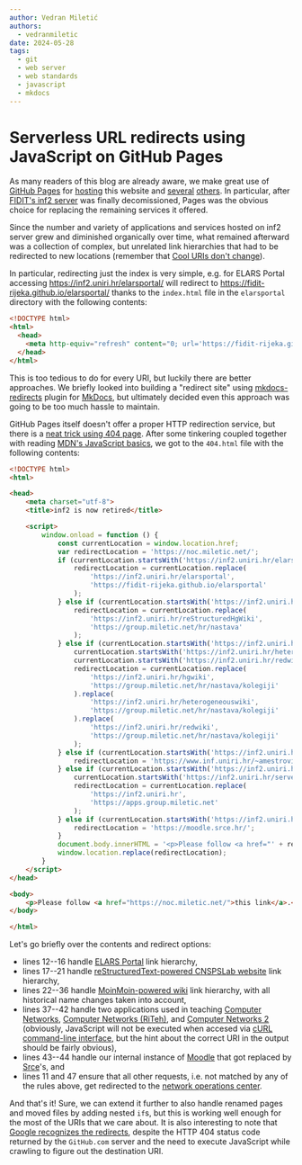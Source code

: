 ```yaml
---
author: Vedran Miletić
authors:
  - vedranmiletic
date: 2024-05-28
tags:
  - git
  - web server
  - web standards
  - javascript
  - mkdocs
---
```


# Serverless URL redirects using JavaScript on GitHub Pages

As many readers of this blog are already aware, we make great use of [GitHub Pages](2023-06-23-what-hardware-software-and-cloud-services-do-we-use.md#cloud-services) for [hosting](2022-11-01-publishing-material-for-mkdocs-website-to-github-pages-using-custom-actions-workflow.md) this website and [several](https://www.miletic.net/) [others](https://fidit-rijeka.github.io/elarsportal/). In particular, after [FIDIT's inf2 server](2017-07-22-enabling-http2-https-and-going-https-only-on-inf2.md) was finally decomissioned, Pages was the obvious choice for replacing the remaining services it offered.

Since the number and variety of applications and services hosted on inf2 server grew and diminished organically over time, what remained afterward was a collection of complex, but unrelated link hierarchies that had to be redirected to new locations (remember that [Cool URIs don't change](https://www.w3.org/Provider/Style/URI)).

<!-- more -->

In particular, redirecting just the index is very simple, e.g. for ELARS Portal accessing <https://inf2.uniri.hr/elarsportal/> will redirect to <https://fidit-rijeka.github.io/elarsportal/> thanks to the `index.html` file in the `elarsportal` directory with the following contents:

``` html
<!DOCTYPE html>
<html>
  <head>
    <meta http-equiv="refresh" content="0; url='https://fidit-rijeka.github.io/elarsportal/'" />
  </head>
</html>
```

This is too tedious to do for every URI, but luckily there are better approaches. We briefly looked into building a "redirect site" using [mkdocs-redirects](https://github.com/mkdocs/mkdocs-redirects) plugin for [MkDocs](https://www.mkdocs.org/), but ultimately decided even this approach was going to be too much hassle to maintain.

GitHub Pages itself doesn't offer a proper HTTP redirection service, but there is a [neat trick using 404 page](https://gist.github.com/domenic/1f286d415559b56d725bee51a62c24a7?permalink_comment_id=3945701#gistcomment-3945701). After some tinkering coupled together with reading [MDN's JavaScript basics](https://developer.mozilla.org/en-US/docs/Learn/Getting_started_with_the_web/JavaScript_basics), we got to the `404.html` file with the following contents:

``` html linenums="1"
<!DOCTYPE html>
<html>

<head>
    <meta charset="utf-8">
    <title>inf2 is now retired</title>

    <script>
        window.onload = function () {
            const currentLocation = window.location.href;
            var redirectLocation = 'https://noc.miletic.net/';
            if (currentLocation.startsWith('https://inf2.uniri.hr/elarsportal')) {
                redirectLocation = currentLocation.replace(
                    'https://inf2.uniri.hr/elarsportal',
                    'https://fidit-rijeka.github.io/elarsportal'
                );
            } else if (currentLocation.startsWith('https://inf2.uniri.hr/reStructuredHgWiki')) {
                redirectLocation = currentLocation.replace(
                    'https://inf2.uniri.hr/reStructuredHgWiki',
                    'https://group.miletic.net/hr/nastava'
                );
            } else if (currentLocation.startsWith('https://inf2.uniri.hr/hgwiki') ||
                currentLocation.startsWith('https://inf2.uniri.hr/heterogeneouswiki') ||
                currentLocation.startsWith('https://inf2.uniri.hr/redwiki')) {
                redirectLocation = currentLocation.replace(
                    'https://inf2.uniri.hr/hgwiki',
                    'https://group.miletic.net/hr/nastava/kolegiji'
                ).replace(
                    'https://inf2.uniri.hr/heterogeneouswiki',
                    'https://group.miletic.net/hr/nastava/kolegiji'
                ).replace(
                    'https://inf2.uniri.hr/redwiki',
                    'https://group.miletic.net/hr/nastava/kolegiji'
                );
            } else if (currentLocation.startsWith('https://inf2.uniri.hr/bluewiki')) {
                redirectLocation = 'https://www.inf.uniri.hr/~amestrovic/';
            } else if (currentLocation.startsWith('https://inf2.uniri.hr/request') ||
                currentLocation.startsWith('https://inf2.uniri.hr/server')) {
                redirectLocation = currentLocation.replace(
                    'https://inf2.uniri.hr',
                    'https://apps.group.miletic.net'
                );
            } else if (currentLocation.startsWith('https://inf2.uniri.hr/metod')) {
                redirectLocation = 'https://moodle.srce.hr/';
            }
            document.body.innerHTML = '<p>Please follow <a href="' + redirectLocation + '">this link</a>.</p>';
            window.location.replace(redirectLocation);
        }
    </script>
</head>

<body>
    <p>Please follow <a href="https://noc.miletic.net/">this link</a>.</p>
</body>

</html>
```

Let's go briefly over the contents and redirect options:

- lines 12--16 handle [ELARS Portal](https://fidit-rijeka.github.io/elarsportal/) link hierarchy,
- lines 17--21 handle [reStructuredText-powered CNSPSLab website](../../../hr/povijest.md#restructuredtext-sphinx-i-bootstrap) link hierarchy,
- lines 22--36 handle [MoinMoin-powered wiki](../../../hr/povijest.md#moinmoin) link hierarchy, with all historical name changes taken into account,
- lines 37--42 handle two applications used in teaching [Computer Networks](../../../hr/nastava/kolegiji/RM.md), [Computer Networks (RiTeh)](../../../hr/nastava/kolegiji/RM-RiTeh.md), and [Computer Networks 2](../../../hr/nastava/kolegiji/RM2.md) (obviously, JavaScript will not be executed when accesed via [cURL command-line interface](../../../hr/nastava/materijali/curl-protokoli-aplikacijske-razine.md), but the hint about the correct URI in the output should be fairly obvious),
- lines 43--44 handle our internal instance of [Moodle](https://moodle.org/) that got replaced by [Srce](https://www.srce.unizg.hr/)'s, and
- lines 11 and 47 ensure that all other requests, i.e. not matched by any of the rules above, get redirected to the [network operations center](https://noc.miletic.net/).

And that's it! Sure, we can extend it further to also handle renamed pages and moved files by adding nested `if`s, but this is working well enough for the most of the URIs that we care about. It is also interesting to note that [Google recognizes the redirects](https://www.google.com/search?q=site%3Ainf2.uniri.hr), despite the HTTP 404 status code returned by the `GitHub.com` server and the need to execute JavaScript while crawling to figure out the destination URI.

